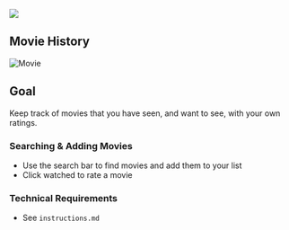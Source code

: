 ![](http://nashvillesoftwareschool.com/images/NSS-logo-horizontal-small.jpg)

## Movie History

![Movie]()

## Goal
Keep track of movies that you have seen, and want to see, with your own ratings. 

### Searching & Adding Movies
- Use the search bar to find movies and add them to your list
- Click watched to rate a movie

### Technical Requirements
- See ```instructions.md```
